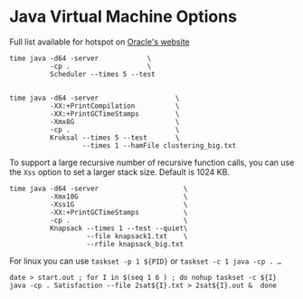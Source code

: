 Java Virtual Machine Options
============================

Full list available for hotspot on [Oracle's website](http://docs.oracle.com/javase/8/docs/technotes/tools/unix/java.html)

    time java -d64 -server            \
              -cp .                   \
              Scheduler --times 5 --test
    

    time java -d64 -server                   \
              -XX:+PrintCompilation          \
              -XX:+PrintGCTimeStamps         \
              -Xmx8G                         \
              -cp .                          \
              Kruksal --times 5 --test       \
                      --times 1 --hamFile clustering_big.txt

To support a large recursive number of recursive function calls, you can use the `Xss` option to set a larger stack size. Default is 1024 KB.

    time java -d64 -server                     \
              -Xmx10G                          \
              -Xss1G                           \
              -XX:+PrintGCTimeStamps           \
              -cp .                            \
              Knapsack --times 1 --test --quiet\
                       --file knapsack1.txt    \
                       --rfile knapsack_big.txt

For linux you can use `taskset -p 1 ${PID}` or `taskset -c 1 java -cp . …`

    date > start.out ; for I in $(seq 1 6 ) ; do nohup taskset -c ${I} java -cp . Satisfaction --file 2sat${I}.txt > 2sat${I}.out &  done  